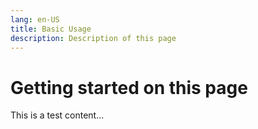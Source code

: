 ```yaml
---
lang: en-US
title: Basic Usage
description: Description of this page
---
```


# Getting started on this page

This is a test content...
